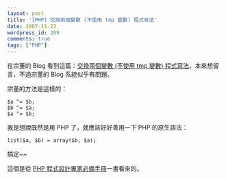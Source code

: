 ```yaml
---
layout: post
title: '[PHP] 交換兩個變數 (不使用 tmp 變數) 程式寫法'
date: 2007-11-23
wordpress_id: 289
comments: true
tags: ["PHP"]
---
```


在宗董的 Blog 看到這篇：[交換兩個變數 (不使用 tmp 變數) 程式寫法](http://plog.longwin.com.tw/programming/2007/11/23/variable_swap_programming_2007)，本來想留言，不過宗董的 Blog 系統似乎有問題。

宗董的方法是這樣的：

```
$a ^= $b;
$b ^= $a;
$a ^= $b;

```

我是想說既然是用 PHP 了，就應該好好善用一下 PHP 的原生語法：

```
list($a, $b) = array($b, $a);

```

搞定~~

這個是從 [PHP 程式設計專家必備手冊](http://www.pearsoned.com.tw/chinese_show_title.asp?bkid=9867910672)一書看來的。
